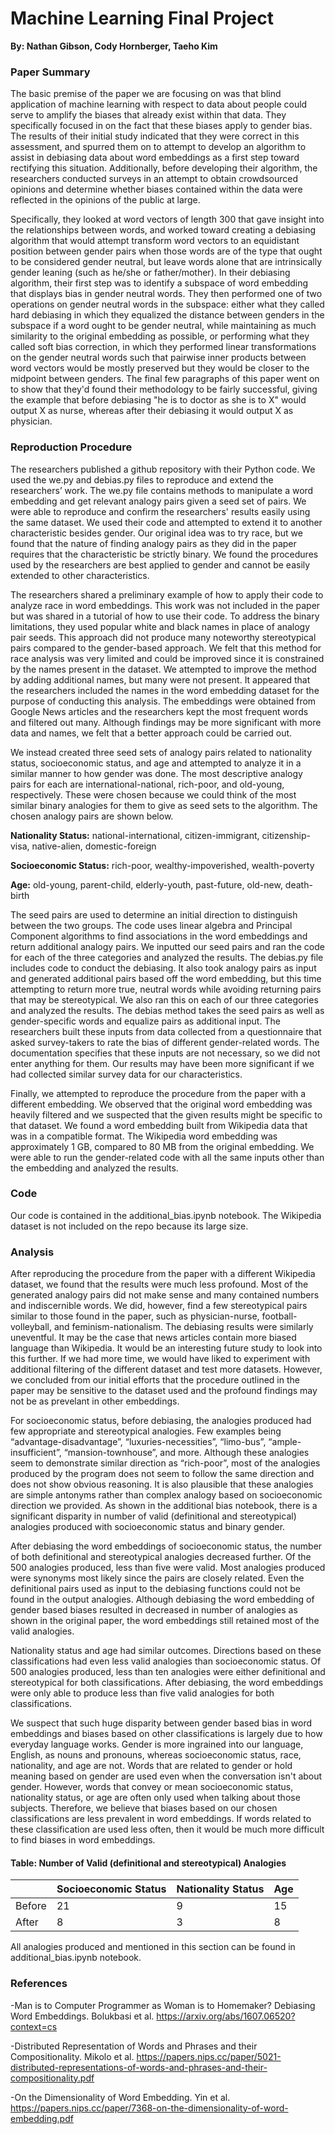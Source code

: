 # Machine Learning Final Project
**By: Nathan Gibson, Cody Hornberger, Taeho Kim**

### Paper Summary ###
The basic premise of the paper we are focusing on was that blind application of machine learning with respect to data about people could serve to amplify the biases that already exist within that data.  They specifically focused in on the fact that these biases apply to gender bias. The results of their initial study indicated that they were correct in this assessment, and spurred them on to attempt to develop an algorithm to assist in debiasing data about word embeddings as a first step toward rectifying this situation. Additionally, before developing their algorithm, the researchers conducted surveys in an attempt to obtain crowdsourced opinions and determine whether biases contained within the data were reflected in the opinions of the public at large.

Specifically, they looked at word vectors of length 300 that gave insight into the relationships between words, and worked toward creating a debiasing algorithm that would attempt transform word vectors to an equidistant position between gender pairs when those words are of the type that ought to be considered gender neutral, but leave words alone that are intrinsically gender leaning (such as he/she or father/mother). In their debiasing algorithm, their first step was to identify a subspace of word embedding that displays bias in gender neutral words. They then performed one of two operations on gender neutral words in the subspace: either what they called hard debiasing in which they equalized the distance between genders in the subspace if a word ought to be gender neutral, while maintaining as much similarity to the original embedding as possible, or performing what they called soft bias correction, in which they performed linear transformations on the gender neutral words such that pairwise inner products between word vectors would be mostly preserved but they would be closer to the midpoint between genders. The final few paragraphs of this paper went on to show that they'd found their methodology to be fairly successful, giving the example that before debiasing "he is to doctor as she is to X" would output X as nurse, whereas after their debiasing it would output X as physician.

### Reproduction Procedure ###
The researchers published a github repository with their Python code. We used the we.py and debias.py files to reproduce and extend the researchers’ work. The we.py file contains methods to manipulate a word embedding and get relevant analogy pairs given a seed set of pairs. We were able to reproduce and confirm the researchers' results easily using the same dataset. We used their code and attempted to extend it to another characteristic besides gender. Our original idea was to try race, but we found that the nature of finding analogy pairs as they did in the paper requires that the characteristic be strictly binary. We found the procedures used by the researchers are best applied to gender and cannot be easily extended to other characteristics.

The researchers shared a preliminary example of how to apply their code to analyze race in word embeddings. This work was not included in the paper but was shared in a tutorial of how to use their code. To address the binary limitations, they used popular white and black names in place of analogy pair seeds. This approach did not produce many noteworthy stereotypical pairs compared to the gender-based approach. We felt that this method for race analysis was very limited and could be improved since it is constrained by the names present in the dataset. We attempted to improve the method by adding additional names, but many were not present. It appeared that the researchers included the names in the word embedding dataset for the purpose of conducting this analysis. The embeddings were obtained from Google News articles and the researchers kept the most frequent words and filtered out many. Although findings may be more significant with more data and names, we felt that a better approach could be carried out.

We instead created three seed sets of analogy pairs related to nationality status, socioeconomic status, and age and attempted to analyze it in a similar manner to how gender was done. The most descriptive analogy pairs for each are international-national, rich-poor, and old-young, respectively. These were chosen because we could think of the most similar binary analogies for them to give as seed sets to the algorithm. The chosen analogy pairs are shown below.

**Nationality Status:** national-international, citizen-immigrant, citizenship-visa, native-alien, domestic-foreign

**Socioeconomic Status:** rich-poor, wealthy-impoverished, wealth-poverty

**Age:** old-young, parent-child, elderly-youth, past-future, old-new, death-birth

The seed pairs are used to determine an initial direction to distinguish between the two groups. The code uses linear algebra and Principal Component algorithms to find associations in the word embeddings and return additional analogy pairs. We inputted our seed pairs and ran the code for each of the three categories and analyzed the results.
The debias.py file includes code to conduct the debiasing. It also took analogy pairs as input and generated additional pairs based off the word embedding, but this time attempting to return more true, neutral words while avoiding returning pairs that may be stereotypical. We also ran this on each of our three categories and analyzed the results. The debias method takes the seed pairs as well as gender-specific words and equalize pairs as additional input. The researchers built these inputs from data collected from a questionnaire that asked survey-takers to rate the bias of different gender-related words. The documentation specifies that these inputs are not necessary, so we did not enter anything for them. Our results may have been more significant if we had collected similar survey data for our characteristics.

Finally, we attempted to reproduce the procedure from the paper with a different embedding. We observed that the original word embedding was heavily filtered and we suspected that the given results might be specific to that dataset. We found a word embedding built from Wikipedia data that was in a compatible format. The Wikipedia word embedding was approximately 1 GB, compared to 80 MB from the original embedding. We were able to run the gender-related code with all the same inputs other than the embedding and analyzed the results.

### Code ###
Our code is contained in the additional_bias.ipynb notebook. The Wikipedia dataset is not included on the repo because its large size.

### Analysis ###

After reproducing the procedure from the paper with a different Wikipedia dataset, we found that the results were much less profound. Most of the generated analogy pairs did not make sense and many contained numbers and indiscernible words. We did, however, find a few stereotypical pairs similar to those found in the paper, such as physician-nurse, football-volleyball, and feminism-nationalism. The debiasing results were similarly uneventful. It may be the case that news articles contain more biased language than Wikipedia. It would be an interesting future study to look into this further. If we had more time, we would have liked to experiment with additional filtering of the different dataset and test more datasets. However, we concluded from our initial efforts that the procedure outlined in the paper may be sensitive to the dataset used and the profound findings may not be as prevelant in other embeddings.

For socioeconomic status, before debiasing, the analogies produced had few appropriate and stereotypical analogies. Few examples being “advantage-disadvantage”, “luxuries-necessities”, “limo-bus”, “ample-insufficient”, “mansion-townhouse”, and more. Although these analogies seem to demonstrate similar direction as “rich-poor”, most of the analogies produced by the program does not seem to follow the same direction and does not show obvious reasoning. It is also plausible that these analogies are simple antonyms rather than complex analogy based on socioeconomic direction we provided. As shown in the additional bias notebook, there is a significant disparity in number of valid (definitional and stereotypical) analogies produced with socioeconomic status and binary gender. 

After debiasing the word embeddings of socioeconomic status, the number of both definitional and stereotypical analogies decreased further. Of the 500 analogies produced, less than five were valid. Most analogies produced were synonyms most likely since the pairs are closely related. Even the definitional pairs used as input to the debiasing functions could not be found in the output analogies. Although debiasing the word embedding of gender based biases resulted in decreased in number of analogies as shown in the original paper, the word embeddings still retained most of the valid analogies. 

Nationality status and age had similar outcomes. Directions based on these classifications had even less valid analogies than socioeconomic status. Of 500 analogies produced, less than ten analogies were either definitional and stereotypical for both classifications. After debiasing, the word embeddings were only able to produce less than five valid analogies for both classifications. 

We suspect that such huge disparity between gender based bias in word embeddings and biases based on other classifications is largely due to how everyday language works. Gender is more ingrained into our language, English,  as nouns and pronouns, whereas socioeconomic status, race, nationality, and age are not. Words that are related to gender or hold meaning based on gender are used even when the conversation isn't about gender. However, words that convey or mean socioeconomic status, nationality status, or age are often only used when talking about those subjects. Therefore, we believe that biases based on our chosen classifications are less prevalent in word embeddings. If words related to these classification are used less often, then it would be much more difficult to find biases in word embeddings.

#### Table: Number of Valid (definitional and stereotypical) Analogies ####
| | Socioeconomic Status | Nationality Status | Age
| --- | --- | --- | ---|
| Before | 21 | 9 | 15 |
| After | 8 | 3 | 8 |

All analogies produced and mentioned in this section can be found in additional_bias.ipynb notebook.

### References ###

-Man is to Computer Programmer as Woman is to Homemaker? Debiasing Word Embeddings. Bolukbasi et al. https://arxiv.org/abs/1607.06520?context=cs

-Distributed Representation of Words and Phrases and their Compositionality. Mikolo et al. https://papers.nips.cc/paper/5021-distributed-representations-of-words-and-phrases-and-their-compositionality.pdf

-On the Dimensionality of Word Embedding. Yin et al. https://papers.nips.cc/paper/7368-on-the-dimensionality-of-word-embedding.pdf
